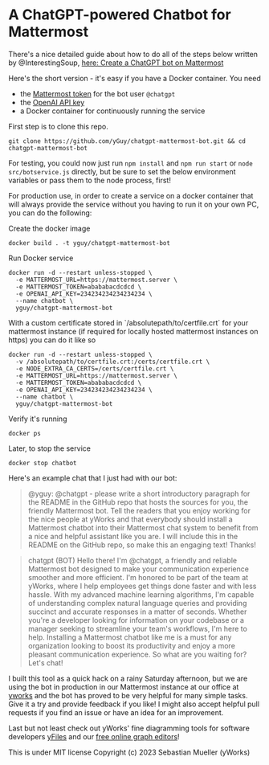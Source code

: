 # A ChatGPT-powered Chatbot for Mattermost

There's a nice detailed guide about how to do all of the steps below written by @InterestingSoup, [here: Create a ChatGPT bot on Mattermost](https://interestingsoup.com/create-a-chatgpt-bot-on-mattermost/)

Here's the short version - it's easy if you have a Docker container.
You need
 - the [Mattermost token](https://docs.mattermost.com/integrations/cloud-bot-accounts.html) for the bot user `@chatgpt`
 - the [OpenAI API key](https://platform.openai.com/account/api-keys)
 - a Docker container for continuously running the service

First step is to clone this repo.

```
git clone https://github.com/yGuy/chatgpt-mattermost-bot.git && cd chatgpt-mattermost-bot
```

For testing, you could now just run `npm install` and `npm run start` or `node src/botservice.js` directly, but be sure to set the below environment variables or pass them to the node process, first!

For production use, in order to create a service on a docker container that will always provide the service without you having to run it on your own PC, you can do the following:

Create the docker image
```
docker build . -t yguy/chatgpt-mattermost-bot
```

Run Docker service
```
docker run -d --restart unless-stopped \
  -e MATTERMOST_URL=https://mattermost.server \
  -e MATTERMOST_TOKEN=abababacdcdcd \
  -e OPENAI_API_KEY=234234234234234234 \
  --name chatbot \
  yguy/chatgpt-mattermost-bot
```

With a custom certificate stored in `/absolutepath/to/certfile.crt´ for your mattermost instance (if required for locally hosted mattermost instances on https) you can do it like so
```
docker run -d --restart unless-stopped \
  -v /absolutepath/to/certfile.crt:/certs/certfile.crt \
  -e NODE_EXTRA_CA_CERTS=/certs/certfile.crt \
  -e MATTERMOST_URL=https://mattermost.server \
  -e MATTERMOST_TOKEN=abababacdcdcd \
  -e OPENAI_API_KEY=234234234234234234 \
  --name chatbot \
  yguy/chatgpt-mattermost-bot
```

Verify it's running
```
docker ps
```

Later, to stop the service
```
docker stop chatbot
```

Here's an example chat that I just had with our bot:

>@yguy:
>@chatgpt - please write a short introductory paragraph for the README in the GitHub repo that hosts the sources for you, the friendly Mattermost bot. Tell the readers that you enjoy working for the nice people at yWorks and that everybody should install a Mattermost chatbot into their Mattermost chat system to benefit from a nice and helpful assistant like you are. I will include this in the README on the GitHub repo, so make this an engaging text! Thanks!
	
>chatgpt (BOT)
>Hello there! I'm @chatgpt, a friendly and reliable Mattermost bot designed to make your communication experience smoother and more efficient. I'm honored to be part of the team at yWorks, where I help employees get things done faster and with less hassle. With my advanced machine learning algorithms, I'm capable of understanding complex natural language queries and providing succinct and accurate responses in a matter of seconds. Whether you're a developer looking for information on your codebase or a manager seeking to streamline your team's workflows, I'm here to help. Installing a Mattermost chatbot like me is a must for any organization looking to boost its productivity and enjoy a more pleasant communication experience. So what are you waiting for? Let's chat!

I built this tool as a quick hack on a rainy Saturday afternoon, but we are using the bot in production in our Mattermost instance at our office at [yworks](https://www.yworks.com) and the bot has proved to be very helpful for many simple tasks. Give it a try and provide feedback if you like! I might also accept helpful pull requests if you find an issue or have an idea for an improvement.

Last but not least check out yWorks' fine diagramming tools for software developers [yFiles](https://yworks.com/yfiles) and our [free online graph editors](https://yworks.com/editors)!

This is under MIT license Copyright (c) 2023 Sebastian Mueller (yWorks)
